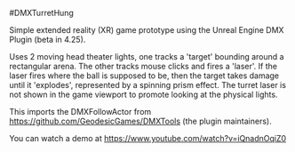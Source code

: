 #DMXTurretHung

Simple extended reality (XR) game prototype using the Unreal Engine DMX Plugin (beta in 4.25).

Uses 2 moving head theater lights, one tracks a 'target' bounding around a rectangular arena.
The other tracks mouse clicks and fires a 'laser'. If the laser fires where the ball is supposed
to be, then the target takes damage until it 'explodes', represented by a spinning prism effect.
The turret laser is not shown in the game viewport to promote looking at the physical lights.

This imports the DMXFollowActor from https://github.com/GeodesicGames/DMXTools (the plugin maintainers).

You can watch a demo at https://www.youtube.com/watch?v=iQnadnOqiZ0
